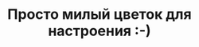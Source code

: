 ---
title: Просто милый цветок для настроения :-)
location: Шелеховский район, Иркутская область, Россия
thumb_width: 151
taxonomy:
    tag:
        - main_gallery
---